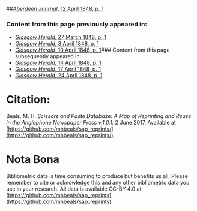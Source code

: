 ##[*Aberdeen Journal*, 12 April 1848, p. 1](https://mhbeals.github.io/sap_html/Aberdeen-Journal/Aberdeen-Journal-12-April-1848-p-1)

### Content from this page previously appeared in:
+ [*Glasgow Herald*, 27 March 1848, p. 1](https://mhbeals.github.io/sap_html/Glasgow-Herald/Glasgow-Herald-27-March-1848-p-1)
+ [*Glasgow Herald*, 3 April 1848, p. 1](https://mhbeals.github.io/sap_html/Glasgow-Herald/Glasgow-Herald-3-April-1848-p-1)
+ [*Glasgow Herald*, 10 April 1848, p. 1](https://mhbeals.github.io/sap_html/Glasgow-Herald/Glasgow-Herald-10-April-1848-p-1)### Content from this page subsequently appeared in:
+ [*Glasgow Herald*, 14 April 1848, p. 1](https://mhbeals.github.io/sap_html/Glasgow-Herald/Glasgow-Herald-14-April-1848-p-1)
+ [*Glasgow Herald*, 17 April 1848, p. 1](https://mhbeals.github.io/sap_html/Glasgow-Herald/Glasgow-Herald-17-April-1848-p-1)
+ [*Glasgow Herald*, 24 April 1848, p. 1](https://mhbeals.github.io/sap_html/Glasgow-Herald/Glasgow-Herald-24-April-1848-p-1)
                    
# Citation: 

Beals. M. H. *Scissors and Paste Database: A Map of Reprinting and Reuse in the Anglophone Newspaper Press v.1.0.1.* 2 June 2017. Available at [https://github.com/mhbeals/sap_reprints/](https://github.com/mhbeals/sap_reprints/). 
                    
# Nota Bona

Bibliometric data is time consuming to produce but benefits us all. Please remember to cite or acknowledge this and any other bibliometric data you use in your research. All data is available CC-BY 4.0 at [https://github.com/mhbeals/sap_reprints](https://github.com/mhbeals/sap_reprints)